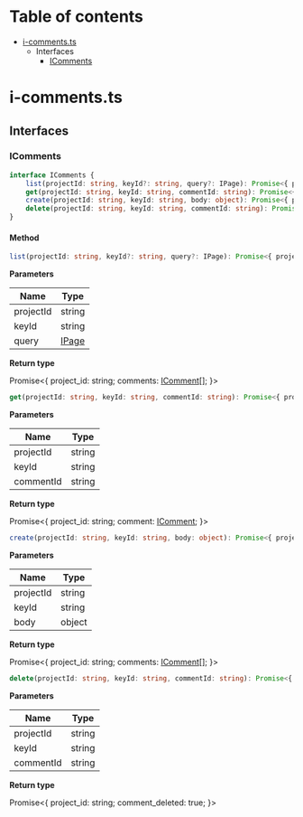 # Table of contents

* [i-comments.ts][SourceFile-1]
    * Interfaces
        * [IComments][InterfaceDeclaration-1]

# i-comments.ts

## Interfaces

### IComments

```typescript
interface IComments {
    list(projectId: string, keyId?: string, query?: IPage): Promise<{ project_id: string; comments: IComment[]; }>;
    get(projectId: string, keyId: string, commentId: string): Promise<{ project_id: string; comment: IComment; }>;
    create(projectId: string, keyId: string, body: object): Promise<{ project_id: string; comments: IComment[]; }>;
    delete(projectId: string, keyId: string, commentId: string): Promise<{ project_id: string; comment_deleted: true; }>;
}
```
#### Method

```typescript
list(projectId: string, keyId?: string, query?: IPage): Promise<{ project_id: string; comments: IComment[]; }>;
```

**Parameters**

| Name      | Type                            |
| --------- | ------------------------------- |
| projectId | string                          |
| keyId     | string                          |
| query     | [IPage][InterfaceDeclaration-2] |

**Return type**

Promise<{ project_id: string; comments: [IComment][InterfaceDeclaration-3][]; }>

```typescript
get(projectId: string, keyId: string, commentId: string): Promise<{ project_id: string; comment: IComment; }>;
```

**Parameters**

| Name      | Type   |
| --------- | ------ |
| projectId | string |
| keyId     | string |
| commentId | string |

**Return type**

Promise<{ project_id: string; comment: [IComment][InterfaceDeclaration-3]; }>

```typescript
create(projectId: string, keyId: string, body: object): Promise<{ project_id: string; comments: IComment[]; }>;
```

**Parameters**

| Name      | Type   |
| --------- | ------ |
| projectId | string |
| keyId     | string |
| body      | object |

**Return type**

Promise<{ project_id: string; comments: [IComment][InterfaceDeclaration-3][]; }>

```typescript
delete(projectId: string, keyId: string, commentId: string): Promise<{ project_id: string; comment_deleted: true; }>;
```

**Parameters**

| Name      | Type   |
| --------- | ------ |
| projectId | string |
| keyId     | string |
| commentId | string |

**Return type**

Promise<{ project_id: string; comment_deleted: true; }>


[SourceFile-1]: i-comments.md#i-commentsts
[InterfaceDeclaration-1]: i-comments.md#icomments
[InterfaceDeclaration-2]: i-page.md#ipage
[InterfaceDeclaration-3]: i-comment.md#icomment
[InterfaceDeclaration-3]: i-comment.md#icomment
[InterfaceDeclaration-3]: i-comment.md#icomment